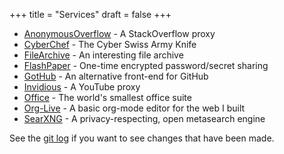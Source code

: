 +++
title = "Services"
draft = false
+++

-   [AnonymousOverflow](https://ao.cleberg.net/) - A StackOverflow proxy
-   [CyberChef](https://cyberchef.cleberg.net/) - The Cyber Swiss Army Knife
-   [FileArchive](https://files.cleberg.net/) - An interesting file archive
-   [FlashPaper](https://paste.cleberg.net/) - One-time encrypted
    password/secret sharing
-   [GotHub](https://gh.cleberg.net/) - An alternative front-end for GitHub
-   [Invidious](https://invidious.cleberg.net/) - A YouTube proxy
-   [Office](https://office.cleberg.net/) - The world's smallest office suite
-   [Org-Live](https://org.cleberg.net/) - A basic org-mode editor for the web I
    built
-   [SearXNG](https://search.cleberg.net/) - A privacy-respecting, open
    metasearch engine

See the [git
log](https://git.sr.ht/~cyborg/cleberg.net/log/main/item/content/services.md) if
you want to see changes that have been made.
